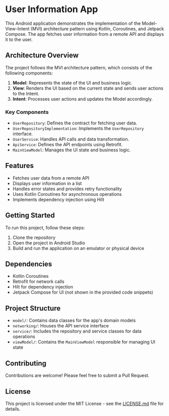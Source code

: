 # User Information App

This Android application demonstrates the implementation of the Model-View-Intent (MVI) architecture pattern using Kotlin, Coroutines, and Jetpack Compose. The app fetches user information from a remote API and displays it to the user.

## Architecture Overview

The project follows the MVI architecture pattern, which consists of the following components:

1. **Model**: Represents the state of the UI and business logic.
2. **View**: Renders the UI based on the current state and sends user actions to the Intent.
3. **Intent**: Processes user actions and updates the Model accordingly.

### Key Components

- `UserRepository`: Defines the contract for fetching user data.
- `UserRepositoryImplementation`: Implements the `UserRepository` interface.
- `UserService`: Handles API calls and data transformation.
- `ApiService`: Defines the API endpoints using Retrofit.
- `MainViewModel`: Manages the UI state and business logic.

## Features

- Fetches user data from a remote API
- Displays user information in a list
- Handles error states and provides retry functionality
- Uses Kotlin Coroutines for asynchronous operations
- Implements dependency injection using Hilt

## Getting Started

To run this project, follow these steps:

1. Clone the repository
2. Open the project in Android Studio
3. Build and run the application on an emulator or physical device

## Dependencies

- Kotlin Coroutines
- Retrofit for network calls
- Hilt for dependency injection
- Jetpack Compose for UI (not shown in the provided code snippets)

## Project Structure

- `model/`: Contains data classes for the app's domain models
- `networking/`: Houses the API service interface
- `service/`: Includes the repository and service classes for data operations
- `viewModel/`: Contains the `MainViewModel` responsible for managing UI state

## Contributing

Contributions are welcome! Please feel free to submit a Pull Request.

## License

This project is licensed under the MIT License - see the [LICENSE.md](LICENSE.md) file for details.
